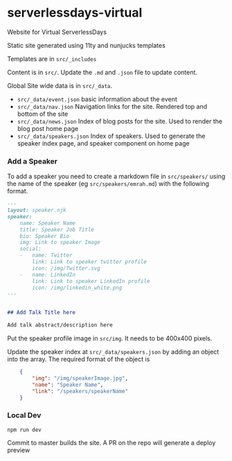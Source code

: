 # serverlessdays-virtual

Website for Virtual ServerlessDays

Static site generated using 11ty and nunjucks templates

Templates are in `src/_includes`

Content is in `src/`. Update the `.md` and `.json` file to update content.

Global Site wide data is in `src/_data`.

- `src/_data/event.json` basic information about the event
- `src/_data/nav.json` Navigation links for the site. Rendered top and bottom of the site
- `src/_data/news.json` Index of blog posts for the site. Used to render the blog post home page
- `src/_data/speakers.json` Index of speakers. Used to generate the speaker index page, and speaker component on home page

### Add a Speaker

To add a speaker you need to create a markdown file in `src/speakers/` using the name of the speaker (eg `src/speakers/emrah.md`) with the following format.

```md
---
layout: speaker.njk
speaker:
    name: Speaker Name
    title: Speaker Job Title
    bio: Speaker Bio
    img: Link to speaker Image
    social:
    -   name: Twitter
        link: Link to speaker twitter profile
        icon: /img/Twitter.svg
    -   name: LinkedIn
        link: Link to speaker LinkedIn profile
        icon: /img/linkedin_white.png
---


## Add Talk Title here

Add talk abstract/description here

```

Put the speaker profile image in `src/img`. It needs to be 400x400 pixels.

Update the speaker index at `src/_data/speakers.json` by adding an object into the array. The required format of the object is

```json
    {
        "img": "/img/speakerImage.jpg",
        "name": "Speaker Name",
        "link": "/speakers/speakerName"
    }
```


### Local Dev

```
npm run dev
```

Commit to master builds the site. A PR on the repo will generate a deploy preview
